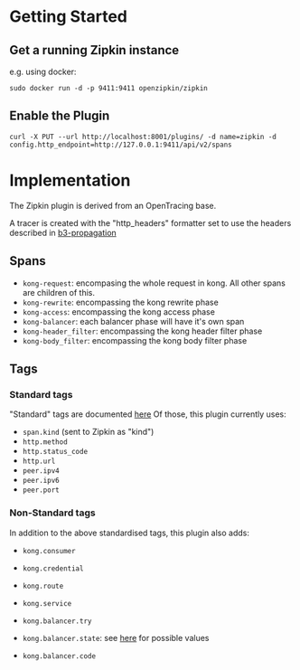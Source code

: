 # Getting Started

## Get a running Zipkin instance

e.g. using docker:

```
sudo docker run -d -p 9411:9411 openzipkin/zipkin
```


## Enable the Plugin

```
curl -X PUT --url http://localhost:8001/plugins/ -d name=zipkin -d config.http_endpoint=http://127.0.0.1:9411/api/v2/spans
```


# Implementation

The Zipkin plugin is derived from an OpenTracing base.

A tracer is created with the "http_headers" formatter set to use the headers described in [b3-propagation](https://github.com/openzipkin/b3-propagation)

## Spans

  - `kong-request`: encompasing the whole request in kong.
    All other spans are children of this.
  - `kong-rewrite`: encompassing the kong rewrite phase
  - `kong-access`: encompassing the kong access phase
  - `kong-balancer`: each balancer phase will have it's own span
  - `kong-header_filter`: encompassing the kong header filter phase
  - `kong-body_filter`: encompassing the kong body filter phase


## Tags

### Standard tags

"Standard" tags are documented [here](https://github.com/opentracing/specification/blob/master/semantic_conventions.md)
Of those, this plugin currently uses:

  - `span.kind` (sent to Zipkin as "kind")
  - `http.method`
  - `http.status_code`
  - `http.url`
  - `peer.ipv4`
  - `peer.ipv6`
  - `peer.port`


### Non-Standard tags

In addition to the above standardised tags, this plugin also adds:

  - `kong.consumer`
  - `kong.credential`
  - `kong.route`
  - `kong.service`

  - `kong.balancer.try`
  - `kong.balancer.state`: see [here](https://github.com/openresty/lua-resty-core/blob/master/lib/ngx/balancer.md#get_last_failure) for possible values
  - `kong.balancer.code`
